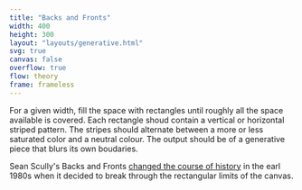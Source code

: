 ```yaml
---
title: "Backs and Fronts"
width: 400
height: 300
layout: "layouts/generative.html"
svg: true
canvas: false
overflow: true
flow: theory
frame: frameless
---
```


For a given width, fill the space with rectangles until roughly all the space available is covered. Each rectangle shoud contain a vertical or horizontal striped pattern. The stripes should alternate between a more or less saturated color and a neutral colour. The output should be of a generative piece that blurs its own boudaries.

Sean Scully's Backs and Fronts [changed the course of history](https://www.bbc.com/culture/article/20210927-backs-and-fronts-the-painting-that-changed-the-course-of-ar) in the earl 1980s when it decided to break through the rectangular limits of the canvas.
